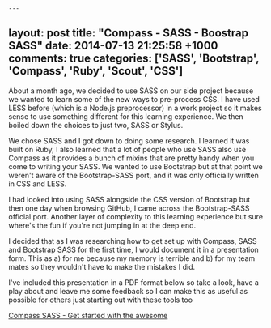     ---
layout: post
title: "Compass - SASS - Boostrap SASS"
date: 2014-07-13 21:25:58 +1000
comments: true
categories: ['SASS', 'Bootstrap', 'Compass', 'Ruby', 'Scout', 'CSS'] 
---

About a month ago, we decided to use SASS on our side project because we wanted to learn some of the new ways to 
pre-process CSS. I have used LESS before (which is a Node.js preprocessor) in a work project so it makes sense
to use something different for this learning experience. We then boiled down the choices to just two, SASS or Stylus. 
<!--more--> 
We chose SASS and I got down to doing some research. I learned it was built on Ruby, I also learned that a lot of people 
who use SASS also use Compass as it provides a bunch of mixins that are pretty handy when you come to writing 
your SASS. We wanted to use Bootstrap but at that point we weren't aware of the Bootstrap-SASS port, and it was only officially
written in CSS and LESS. 

I had looked into using SASS alongside the CSS version of Bootstrap but then one day when browsing GitHub, I came 
across the Bootstrap-SASS official port. 
Another layer of complexity to this learning experience but sure where's the fun if you're not jumping in at the deep end. 

I decided that as I was researching how to get set up with Compass, SASS and Bootstrap SASS for the first time,
I would document it in a presentation form. This as a) for me because my memory is terrible and b) for my team mates
so they wouldn't have to make the mistakes I did. 

I've included this presentation in a PDF format below so take a look, have a play about and leave me some feedback so
I can make this as useful as possible for others just starting out with these tools too

[Compass SASS - Get started with the awesome](/assets/pdfs/compass-sass-getting-started.pdf)
